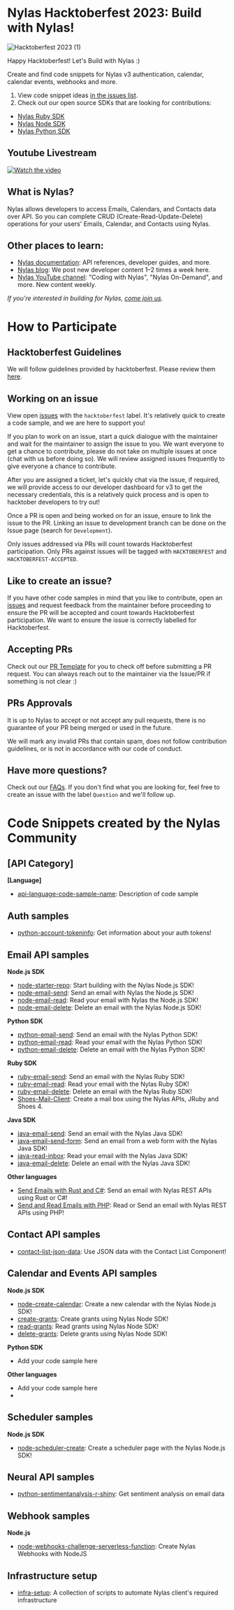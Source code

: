 # Nylas Hacktoberfest 2023: Build with Nylas!

![Hacktoberfest 2023 (1)](https://github.com/nylas-samples/nylas-hacktoberfest-2023/assets/553578/134f8c89-9753-480c-841f-f65e3e98c9d4)

Happy Hacktoberfest! Let's Build with Nylas :)

Create and find code snippets for Nylas v3 authentication, calendar, calendar events, webhooks and more.

1. View code snippet ideas [in the issues list](https://github.com/nylas-samples/nylas-hacktoberfest-2023/issues).
2. Check out our open source SDKs that are looking for contributions:

- [Nylas Ruby SDK](https://github.com/nylas/nylas-ruby/issues)
- [Nylas Node SDK](https://github.com/nylas/nylas-nodejs/issues)
- [Nylas Python SDK](https://github.com/nylas/nylas-python/issues)

## Youtube Livestream

[![Watch the video](https://img.youtube.com/vi/wmtk-9NvdBI/maxresdefault.jpg)](https://www.youtube.com/watch?v=wmtk-9NvdBI)

## What is Nylas?

Nylas allows developers to access Emails, Calendars, and Contacts data over API. So you can complete CRUD (Create-Read-Update-Delete) operations for your users' Emails, Calendar, and Contacts using Nylas.

## Other places to learn:

- [Nylas documentation](https://developer.nylas.com/docs/v3-beta/): API references, developer guides, and more.
- [Nylas blog](https://www.nylas.com/blog/): We post new developer content 1–2 times a week here.
- [Nylas YouTube channel](https://www.youtube.com/c/nylas): "Coding with Nylas", "Nylas On-Demand", and more. New content weekly.

_If you're interested in building for Nylas, [come join us](https://ats.comparably.com/api/v1/gh/nylas)._

# How to Participate

## Hacktoberfest Guidelines

We will follow guidelines provided by hacktoberfest. Please review them [here](https://hacktoberfest.com/participation/#pr-mr-details).

## Working on an issue

View open [issues](https://github.com/nylas-samples/nylas-hacktoberfest-2023/issues) with the `hacktoberfest` label. It's relatively quick to create a code sample, and we are here to support you!

If you plan to work on an issue, start a quick dialogue with the maintainer and wait for the maintainer to assign the issue to you. We want everyone to get a chance to contribute, please do not take on multiple issues at once (chat with us before doing so). We will review assigned issues frequently to give everyone a chance to contribute.

After you are assigned a ticket, let's quickly chat via the issue, if required, we will provide access to our developer dashboard for v3 to get the necessary credentials, this is a relatively quick process and is open to hacktober developers to try out!

Once a PR is open and being worked on for an issue, ensure to link the issue to the PR. Linking an issue to development branch can be done on the Issue page (search for `Development`).

Only issues addressed via PRs will count towards Hacktoberfest participation. Only PRs against issues will be tagged with `HACKTOBERFEST` and `HACKTOBERFEST-ACCEPTED`.

## Like to create an issue?

If you have other code samples in mind that you like to contribute, open an [issues](https://github.com/nylas-samples/nylas-hacktoberfest-2023/issues) and request feedback from the maintainer before proceeding to ensure the PR will be accepted and count towards Hacktoberfest participation. We want to ensure the issue is correctly labelled for Hacktoberfest.

## Accepting PRs

Check out our [PR Template](https://github.com/nylas-samples/nylas-hacktoberfest-2023/blob/main/pull_request_template.md) for you to check off before submitting a PR request. You can always reach out to the maintainer via the Issue/PR if something is not clear :)

## PRs Approvals

It is up to Nylas to accept or not accept any pull requests, there is no guarantee of your PR being merged or used in the future.

We will mark any invalid PRs that contain spam, does not follow contribution guidelines, or is not in accordance with our code of conduct.

## Have more questions?

Check out our [FAQs](https://github.com/nylas-samples/nylas-hacktoberfest-2023/blob/main/faqs.md). If you don't find what you are looking for, feel free to create an issue with the label `Question` and we'll follow up.

# Code Snippets created by the Nylas Community

## [API Category]

**[Language]**

- [api-language-code-sample-name](full-link-to-folder): Description of code sample

## Auth samples

- [python-account-tokeninfo](https://github.com/nylas-samples/python-account-tokeninfo): Get information about your auth tokens!

## Email API samples

**Node.js SDK**

- [node-starter-repo](https://github.com/nylas-samples/node-starter-repo): Start building with the Nylas Node.js SDK!
- [node-email-send](https://github.com/nylas-samples/node-email-send): Send an email with Nylas the Node.js SDK!
- [node-email-read](https://github.com/nylas-samples/node-email-read): Read your email with Nylas the Node.js SDK!
- [node-email-delete](https://github.com/nylas-samples/node-delete-email): Delete an email with the Nylas Node.js SDK!

**Python SDK**

- [python-email-send](https://github.com/nylas-samples/python-email-send): Send an email with the Nylas Python SDK!
- [python-email-read](https://github.com/nylas-samples/python-email-read): Read your email with the Nylas Python SDK!
- [python-email-delete](https://github.com/nylas-samples/python-email-delete): Delete an email with the Nylas Python SDK!

**Ruby SDK**

- [ruby-email-send](https://github.com/nylas-samples/ruby-email-send): Send an email with the Nylas Ruby SDK!
- [ruby-email-read](https://github.com/nylas-samples/ruby-email-read): Read your email with the Nylas Ruby SDK!
- [ruby-email-delete](https://github.com/nylas-samples/ruby-email-delete): Delete an email with the Nylas Ruby SDK!
- [Shoes-Mail-Client](https://github.com/nylas-samples/Shoes-Mail-Client): Create a mail box using the Nylas APIs, JRuby and Shoes 4.

**Java SDK**

- [java-email-send](https://github.com/nylas-samples/java-email-send): Send an email with the Nylas Java SDK!
- [java-email-send-form](https://github.com/nylas-samples/java-email-send-form): Send an email from a web form with the Nylas Java SDK!
- [java-read-inbox](https://github.com/nylas-samples/java-read-email): Read your email with the Nylas Java SDK!
- [java-email-delete](https://github.com/nylas-samples/java_email_delete): Delete an email with the Nylas Java SDK!

**Other languages**

- [Send Emails with Rust and C#](https://github.com/nylas-samples/send_emails_rust_csharp): Send an email with Nylas REST APIs using Rust or C#!
- [Send and Read Emails with PHP](https://github.com/nylas-samples/php_send_and_read_emails): Read or Send an email with Nylas REST APIs using PHP!

## Contact API samples

- [contact-list-json-data](https://github.com/nylas-samples/contact-list-json-data): Use JSON data with the Contact List Component!

## Calendar and Events API samples

**Node.js SDK**

- [node-create-calendar](/code-samples/calendar/node/create-calendar/readme.md): Create a new calendar with the Nylas Node.js SDK!
- [create-grants](/code-samples/grant/node/create-grants/): Create grants using Nylas Node SDK!
- [read-grants](/code-samples/grant/node/read-grants/): Read grants using Nylas Node SDK!
- [delete-grants](/code-samples/grant/node/delete-grants/): Delete grants using Nylas Node SDK!

**Python SDK**

- Add your code sample here

**Other languages**

- Add your code sample here
-

## Scheduler samples

**Node.js SDK**

- [node-scheduler-create](https://github.com/nylas-samples/node-scheduler-create): Create a scheduler page with the Nylas Node.js SDK!

## Neural API samples

- [python-sentimentanalysis-r-shiny](https://github.com/nylas-samples/python-sentimentanalysis-r-shiny): Get sentiment analysis on email data

## Webhook samples

**Node.js**

- [node-webhooks-challenge-serverless-function](https://github.com/nylas-samples/node-webhooks-challenge-serverless-function): Create Nylas Webhooks with NodeJS

## Infrastructure setup

- [infra-setup](https://github.com/nylas-samples/infra-setup): A collection of scripts to automate Nylas client's required infrastructure
